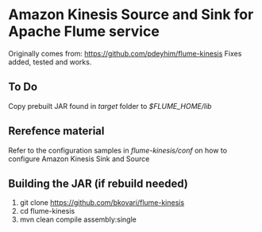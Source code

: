
# Amazon Kinesis Source and Sink for Apache Flume service
Originally comes from: https://github.com/pdeyhim/flume-kinesis
Fixes added, tested and works.

## To Do 
Copy prebuilt JAR found in *target* folder to *$FLUME_HOME/lib*

## Rerefence material
Refer to the configuration samples in *flume-kinesis/conf* on how to configure Amazon Kinesis Sink and Source

## Building the JAR (if rebuild needed)
1. git clone https://github.com/bkovari/flume-kinesis
2. cd flume-kinesis
3. mvn clean compile assembly:single

